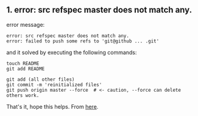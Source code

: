 ## 1. error: src refspec master does not match any.
error message:
```
error: src refspec master does not match any.
error: failed to push some refs to 'git@github ... .git'
```
and it solved by executing the following commands:
```
touch README
git add README

git add (all other files)
git commit -m 'reinitialized files'
git push origin master --force  # <- caution, --force can delete others work.
```
That's it, hope this helps. From [here](https://stackoverflow.com/questions/4181861/src-refspec-master-does-not-match-any-when-pushing-commits-in-git).